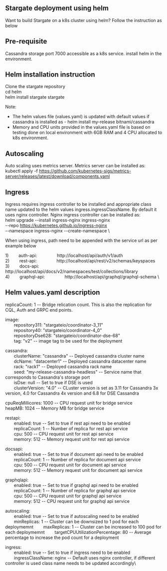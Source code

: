 ## Stargate deployment using helm
Want to build Stargate on a k8s cluster using helm? Follow the instruction as below

## Pre-requisite

Cassandra storage port 7000 accessible as a k8s service.
install helm in the environment.

## Helm installation instruction
Clone the stargate repository  
cd helm  
helm install stargate stargate

Note:
  - The helm values file (values.yaml) is updated with default values if cassandra is installed as - helm install my-release bitnami/cassandra
  - Memory and CPU units provided in the values.yaml file is based on testing done on local environment with 6GB RAM and 4 CPU allocated to k8s environment.

## Autoscaling
Auto scaling uses metrics server. Metrics server can be installed as:\
kubectl apply -f https://github.com/kubernetes-sigs/metrics-server/releases/latest/download/components.yaml

## Ingress
Ingress requires ingress controller to be installed and appropriate class name updated to the helm values ingress.ingressClassName. By default it uses nginx controller. Nginx ingress controller can be installed as:\
 helm upgrade --install ingress-nginx ingress-nginx \
   --repo https://kubernetes.github.io/ingress-nginx \
   --namespace ingress-nginx --create-namespace \

When using ingress, path need to be appended with the service url as per example below

1)&emsp;&emsp; auth-api: &emsp;&emsp;&emsp;&emsp; http://localhost/api/auth/v1/auth \
2)&emsp;&emsp; rest-api: &emsp;&emsp;&emsp;&emsp; http://localhost/api/rest/v2/schemas/keyspaces \
3)&emsp;&emsp; docs-api: &emsp;&emsp;&emsp;&emsp; http://localhost/api/docs/v2/namespaces/test/collections/library \
4)&emsp;&emsp; graphql-api: &emsp;&emsp;&emsp;&emsp; http://localhost/api/graphql/graphql-schema \



## Helm values.yaml description

replicaCount: 1 -- Bridge relication count. This is also the replication for CQL, Auth and GRPC end points.

image:\
&emsp;&emsp;repository311: "stargateio/coordinator-3_11"\
&emsp;&emsp;repository40: "stargateio/coordinator-4_0"\
&emsp;&emsp;repositoryDse628: "stargateio/coordinator-dse-68"\
&emsp;&emsp;tag: "v2" -- image tag to be used for the deployment

cassandra:\
&emsp;&emsp;clusterName: "cassandra" -- Deployed cassandra cluster name\
&emsp;&emsp;dcName: "datacenter1"  -- Deployed cassandra datacenter name\
&emsp;&emsp;rack: "rack1" -- Deployed cassandra rack name\
&emsp;&emsp;seed: "my-release-cassandra-headless" -- Service name that corresponds to Cassandra's storage port\
&emsp;&emsp;isDse: null -- Set to true if DSE is used\
&emsp;&emsp;clusterVersion: "4.0" -- CLuster version is set as 3.11 for Cassandra 3x version, 4.0 for Cassandra 4x version and 6.8 for DSE Cassandra

cpuReqMillicores: 1000  -- CPU request unit for bridge service\
heapMB: 1024 -- Memory MB for bridge service

restapi:\
&emsp;&emsp;enabled: true -- Set to true if rest api need to be enabled\
&emsp;&emsp;replicaCount: 1 -- Number of replica for rest api service\
&emsp;&emsp;cpu: 500 -- CPU request unit for rest api service\
&emsp;&emsp;memory: 512 -- Memory request unit for rest api service

docsapi:\
&emsp;&emsp;enabled: true -- Set to true if document api need to be enabled\
&emsp;&emsp;replicaCount: 1 -- Number of replica for document api service\
&emsp;&emsp;cpu: 500 -- CPU request unit for document api service\
&emsp;&emsp;memory: 512 -- Memory request unit for document api service

graphqlapi:\
&emsp;&emsp;enabled: true -- Set to true if graphql api need to be enabled\
&emsp;&emsp;replicaCount: 1 -- Number of replica for graphql api service\
&emsp;&emsp;cpu: 500 -- CPU request unit for graphql api service\
&emsp;&emsp;memory: 512 -- CPU request unit for graphql api service

autoscaling:\
&emsp;&emsp;enabled: true -- Set to true if autoscaling need to be enabled\
&emsp;&emsp;minReplicas: 1 -- Cluster can be downsized to 1 pod for each deploymemnt
&emsp;&emsp;maxReplicas: 1 -- Cluster can be increased to 100 pod for each deploymemnt
&emsp;&emsp;targetCPUUtilizationPercentage: 80 -- Average percentage to increase the pod count for a deployment

ingress:\
&emsp;&emsp;enabled: true -- Set to true if ingress need to be enabled\
&emsp;&emsp;ingressClassName: nginx -- Default uses nginx controller, if different controller is used class name needs to be updated accordingly\

